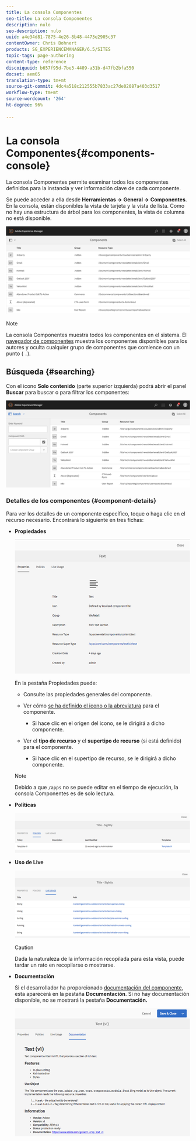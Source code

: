 ```yaml
---
title: La consola Componentes
seo-title: La consola Componentes
description: nulo
seo-description: nulo
uuid: a4e34d81-7875-4e26-8b48-4473e2905c37
contentOwner: Chris Bohnert
products: SG_EXPERIENCEMANAGER/6.5/SITES
topic-tags: page-authoring
content-type: reference
discoiquuid: b657f95d-7be3-4409-a31b-d47fb2bfa550
docset: aem65
translation-type: tm+mt
source-git-commit: 4dc4a518c212555b7833ac27de02087a403d3517
workflow-type: tm+mt
source-wordcount: '264'
ht-degree: 96%

---
```



# La consola Componentes{#components-console}

La consola Componentes permite examinar todos los componentes definidos para la instancia y ver información clave de cada componente.

Se puede acceder a ella desde **Herramientas ->** **General ->** **Componentes**. En la consola, están disponibles la vista de tarjeta y la vista de lista. Como no hay una estructura de árbol para los componentes, la vista de columna no está disponible.

![screen-shot_2019-03-05at113145](assets/screen-shot_2019-03-05at113145.png)

>[!NOTE]
>
>La consola Componentes muestra todos los componentes en el sistema. El [navegador de componentes](/help/sites-authoring/author-environment-tools.md#components-browser) muestra los componentes disponibles para los autores y oculta cualquier grupo de componentes que comience con un punto ( `.`).

## Búsqueda {#searching}

Con el icono **Solo contenido** (parte superior izquierda) podrá abrir el panel **Buscar** para buscar o para filtrar los componentes: 

![screen-shot_2019-03-05at113251](assets/screen-shot_2019-03-05at113251.png)

### Detalles de los componentes {#component-details}

Para ver los detalles de un componente específico, toque o haga clic en el recurso necesario. Encontrará lo siguiente en tres fichas:

* **Propiedades**

   ![screen_shot_2018-03-27at165847](assets/screen_shot_2018-03-27at165847.png)

   En la pestaña Propiedades puede:

   * Consulte las propiedades generales del componente.
   * Ver cómo [se ha definido el icono o la abreviatura](/help/sites-developing/components-basics.md#component-icon-in-touch-ui) para el componente.

      * Si hace clic en el origen del icono, se le dirigirá a dicho componente.
   * Ver el **tipo de recurso** y el **supertipo de recurso** (si está definido) para el componente.

      * Si hace clic en el supertipo de recurso, se le dirigirá a dicho componente.
   >[!NOTE]
   >
   >Debido a que `/apps` no se puede editar en el tiempo de ejecución, la consola Componentes es de solo lectura.

* **Políticas**

   ![chlimage_1-169](assets/chlimage_1-169.png)

* **Uso de Live**

   ![chlimage_1-170](assets/chlimage_1-170.png)

   >[!CAUTION]
   >
   >Dada la naturaleza de la información recopilada para esta vista, puede tardar un rato en recopilarse o mostrarse. 

* **Documentación**

   Si el desarrollador ha proporcionado [documentación del componente](/help/sites-developing/developing-components.md#documenting-your-component), esta aparecerá en la pestaña **Documentación**. Si no hay documentación disponible, no se mostrará la pestaña **Documentación.**

   ![chlimage_1-171](assets/chlimage_1-171.png)

